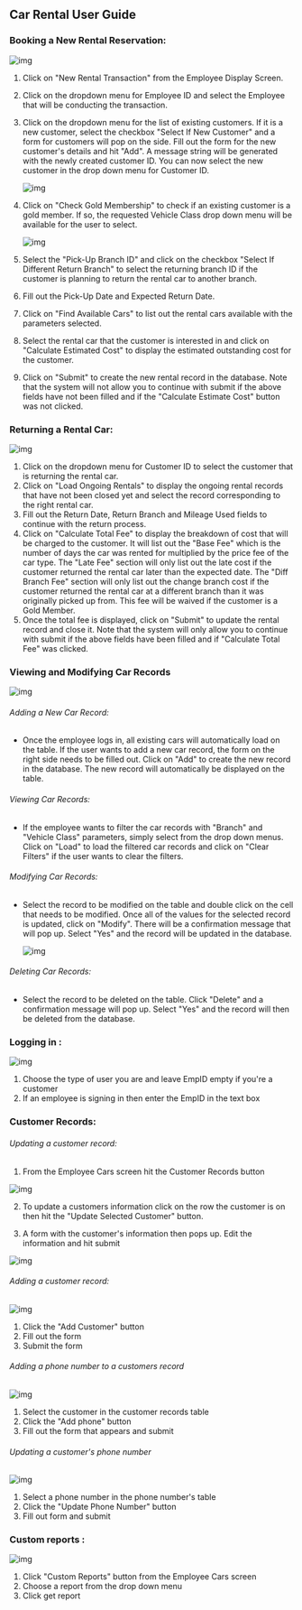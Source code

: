 ## Car Rental User Guide

### Booking a New Rental Reservation:

![img](https://i.imgur.com/RCNY4iP.png)

1. Click on "New Rental Transaction" from the Employee Display Screen.

2. Click on the dropdown menu for Employee ID and select the Employee that will be conducting the transaction.

3. Click on the dropdown menu for the list of existing customers. If it is a new customer, select the checkbox "Select If New Customer" and a form for customers will pop on the side. Fill out the form for the new customer's details and hit "Add". A message string will be generated with the newly created customer ID. You can now select the new customer in the drop down menu for Customer ID.

   ![img](https://i.imgur.com/ujx05Ta.png)

4. Click on "Check Gold Membership" to check if an existing customer is a gold member. If so, the requested Vehicle Class drop down menu will be available for the user to select.

   ![img](https://i.imgur.com/W94WPWq.png)

5. Select the "Pick-Up Branch ID" and click on the checkbox "Select If Different Return Branch" to select the returning branch ID if the customer is planning to return the rental car to another branch.

6. Fill out the Pick-Up Date and Expected Return Date.

7. Click on "Find Available Cars" to list out the rental cars available with the parameters selected.

8. Select the rental car that the customer is interested in and click on "Calculate Estimated Cost" to display the estimated outstanding cost for the customer.

9. Click on "Submit" to create the new rental record in the database. Note that the system will not allow you to continue with submit if the above fields have not been filled and if the "Calculate Estimate Cost" button was not clicked.

### Returning a Rental Car:

![img](https://i.imgur.com/tmwGYDP.png)

1. Click on the dropdown menu for Customer ID to select the customer that is returning the rental car.
2. Click on "Load Ongoing Rentals" to display the ongoing rental records that have not been closed yet and select the record corresponding to the right rental car.
3. Fill out the Return Date, Return Branch and Mileage Used fields to continue with the return process.
4. Click on "Calculate Total Fee" to display the breakdown of cost that will be charged to the customer. It will list out the "Base Fee" which is the number of days the car was rented for multiplied by the price fee of the car type. The "Late Fee" section will only list out the late cost if the customer returned the rental car later than the expected date. The "Diff Branch Fee" section will only list out the change branch cost if the customer returned the rental car at a different branch than it was originally picked up from. This fee will be waived if the customer is a Gold Member.
5. Once the total fee is displayed, click on "Submit" to update the rental record and close it. Note that the system will only allow you to continue with submit if the above fields have been filled and if "Calculate Total Fee" was clicked.

### Viewing and Modifying Car Records

![img](https://i.imgur.com/0GU99DC.png)

###### Adding a New Car Record:

- Once the employee logs in, all existing cars will automatically load on the table. If the user wants to add a new car record, the form on the right side needs to be filled out. Click on "Add" to create the new record in the database. The new record will automatically be displayed on the table.

###### Viewing Car Records:

- If the employee wants to filter the car records with "Branch" and "Vehicle Class" parameters, simply select from the drop down menus. Click on "Load" to load the filtered car records and click on "Clear Filters" if the user wants to clear the filters.

###### Modifying Car Records:

- Select the record to be modified on the table and double click on the cell that needs to be modified. Once all of the values for the selected record is updated, click on "Modify". There will be a confirmation message that will pop up. Select "Yes" and the record will be updated in the database.

  ![img](https://i.imgur.com/XqhCDwG.png)

###### Deleting Car Records:

- Select the record to be deleted on the table. Click "Delete" and a confirmation message will pop up. Select "Yes" and the record will then be deleted from the database.


### Logging in :

![img](https://i.imgur.com/Z3O40a1.png)
1. Choose the type of user you are and leave EmpID empty if you're a customer
2. If an employee is signing in then enter the EmpID in the text box

### Customer Records:

###### Updating a customer record:
1. From the Employee Cars screen hit the Customer Records button

![img](https://i.imgur.com/tZKviqJ.png)

2. To update a customers information click on the row the customer is on
   then hit the "Update Selected Customer" button.

3. A form with the customer's information then pops up. Edit the information and
   hit submit


![img](https://i.imgur.com/3cIDmwD.png)

###### Adding a customer record:

![img](https://i.imgur.com/pA2UJXC.png)

1. Click the "Add Customer" button
2. Fill out the form
3. Submit the form

###### Adding a phone number to a customers record

![img](https://i.imgur.com/aGhx6Rj.png)

1. Select the customer in the customer records table
2. Click the "Add phone" button
3. Fill out the form that appears and submit

###### Updating a customer's phone number

![img](https://i.imgur.com/XDmMHK8.png)

1. Select a phone number in the phone number's table
2. Click the "Update Phone Number" button
3. Fill out form and submit

### Custom reports :

![img](https://i.imgur.com/T959Tsb.png)

1. Click "Custom Reports" button from the Employee Cars screen
2. Choose a report from the drop down menu
2. Click get report

